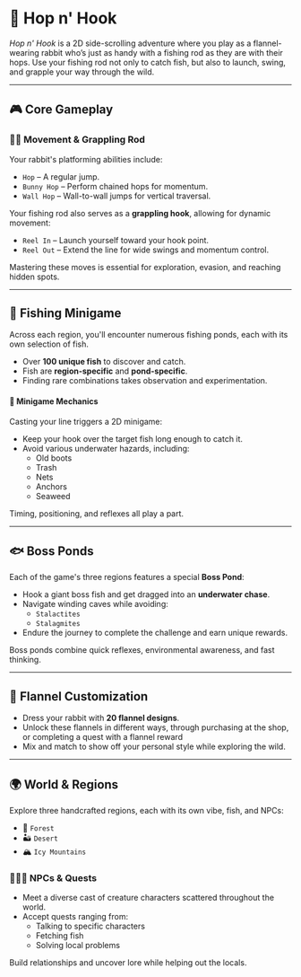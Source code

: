 # 🐇 Hop n' Hook

*Hop n' Hook* is a 2D side-scrolling adventure where you play as a flannel-wearing rabbit who’s just as handy with a fishing rod as they are with their hops. Use your fishing rod not only to catch fish, but also to launch, swing, and grapple your way through the wild.

---

## 🎮 Core Gameplay

### 🧗‍♂️ Movement & Grappling Rod

Your rabbit's platforming abilities include:

- `Hop` – A regular jump.
- `Bunny Hop` – Perform chained hops for momentum.
- `Wall Hop` – Wall-to-wall jumps for vertical traversal.

Your fishing rod also serves as a **grappling hook**, allowing for dynamic movement:

- `Reel In` – Launch yourself toward your hook point.
- `Reel Out` – Extend the line for wide swings and momentum control.

Mastering these moves is essential for exploration, evasion, and reaching hidden spots.

---

## 🎣 Fishing Minigame

Across each region, you'll encounter numerous fishing ponds, each with its own selection of fish.

- Over **100 unique fish** to discover and catch.
- Fish are **region-specific** and **pond-specific**.
- Finding rare combinations takes observation and experimentation.

#### 🎯 Minigame Mechanics

Casting your line triggers a 2D minigame:

- Keep your hook over the target fish long enough to catch it.
- Avoid various underwater hazards, including:
  - Old boots
  - Trash
  - Nets
  - Anchors
  - Seaweed

Timing, positioning, and reflexes all play a part.

---

## 🐟 Boss Ponds

Each of the game's three regions features a special **Boss Pond**:

- Hook a giant boss fish and get dragged into an **underwater chase**.
- Navigate winding caves while avoiding:
  - `Stalactites`
  - `Stalagmites`
- Endure the journey to complete the challenge and earn unique rewards.

Boss ponds combine quick reflexes, environmental awareness, and fast thinking.

---

## 🧢 Flannel Customization

- Dress your rabbit with **20 flannel designs**.
- Unlock these flannels in different ways, through purchasing at the shop, or completing a quest with a flannel reward
- Mix and match to show off your personal style while exploring the wild.

---

## 🌍 World & Regions

Explore three handcrafted regions, each with its own vibe, fish, and NPCs:

- 🌲 `Forest`
- 🏜️ `Desert`
- 🏔️ `Icy Mountains`

### 🧑‍🤝‍🧑 NPCs & Quests

- Meet a diverse cast of creature characters scattered throughout the world.
- Accept quests ranging from:
  - Talking to specific characters
  - Fetching fish
  - Solving local problems

Build relationships and uncover lore while helping out the locals.
